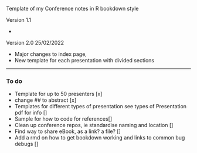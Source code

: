 Template of my Conference notes in R bookdown style

Version 1.1

* 

Version 2.0 25/02/2022

* Major changes to index page, 
* New template for each presentation with divided sections

---------------------------------------------------------------------------------------
### To do

* Template for up to 50 presenters [x]
* change ## to abstract [x]
* Templates for different types of presentation see types of Presentation pdf for info []
* Sample for how to code for references[]
* Clean up conference repos, ie standardise naming and location []
* Find way to share eBook, as a link? a file? []
* Add a rmd on how to get bookdown working and links to common bug debugs []
